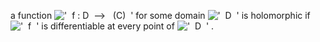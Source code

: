a function !['  f : D  --\>   (C)  '](equation_images/20146.1..png) for
some domain !['  D  '](equation_images/20146.2..png) is holomorphic if
!['  f  '](equation_images/20146.3..png) is differentiable at every
point of !['  D  '](equation_images/20146.4..png) .

